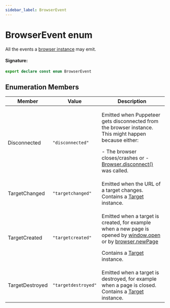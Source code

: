 ```yaml
---
sidebar_label: BrowserEvent
---
```


# BrowserEvent enum

All the events a [browser instance](./puppeteer.browser.md) may emit.

#### Signature:

```typescript
export declare const enum BrowserEvent
```

## Enumeration Members

| Member          | Value                                    | Description                                                                                                                                                                                                                                                                      |
| --------------- | ---------------------------------------- | -------------------------------------------------------------------------------------------------------------------------------------------------------------------------------------------------------------------------------------------------------------------------------- |
| Disconnected    | <code>&quot;disconnected&quot;</code>    | <p>Emitted when Puppeteer gets disconnected from the browser instance. This might happen because either:</p><p>- The browser closes/crashes or - [Browser.disconnect()](./puppeteer.browser.disconnect.md) was called.</p>                                                       |
| TargetChanged   | <code>&quot;targetchanged&quot;</code>   | Emitted when the URL of a target changes. Contains a [Target](./puppeteer.target.md) instance.                                                                                                                                                                                   |
| TargetCreated   | <code>&quot;targetcreated&quot;</code>   | <p>Emitted when a target is created, for example when a new page is opened by [window.open](https://developer.mozilla.org/en-US/docs/Web/API/Window/open) or by [browser.newPage](./puppeteer.browser.newpage.md)</p><p>Contains a [Target](./puppeteer.target.md) instance.</p> |
| TargetDestroyed | <code>&quot;targetdestroyed&quot;</code> | Emitted when a target is destroyed, for example when a page is closed. Contains a [Target](./puppeteer.target.md) instance.                                                                                                                                                      |
